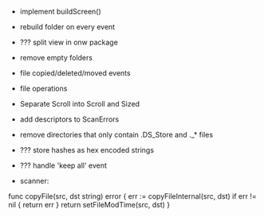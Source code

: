 * implement buildScreen()
* rebuild folder on every event
* ??? split view in onw package
* remove empty folders
* file copied/deleted/moved events
* file operations
* Separate Scroll into Scroll and Sized
* add descriptors to ScanErrors
* remove directories that only contain .DS_Store and ._* files
* ??? store hashes as hex encoded strings
* ??? handle 'keep all' event 

* scanner:

func copyFile(src, dst string) error {
	err := copyFileInternal(src, dst)
	if err != nil {
		return err
	}
	return setFileModTime(src, dst)
}

